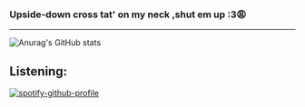 
### Upside-down cross tat' on my neck ,shut em up :3😩

---

![Anurag's GitHub stats](https://github-readme-stats.vercel.app/api?username=kleidis&show_icons=true&theme=radical)


## Listening:

[![spotify-github-profile](https://spotify-github-profile.kittinanx.com/api/view?uid=31ur3rvxhhowpfmylc7wg7kdnpde&cover_image=true&theme=natemoo-re&show_offline=false&background_color=121212&interchange=true&bar_color=53b14f&bar_color_cover=false)](https://spotify-github-profile.kittinanx.com/api/view?uid=31ur3rvxhhowpfmylc7wg7kdnpde&redirect=true)
